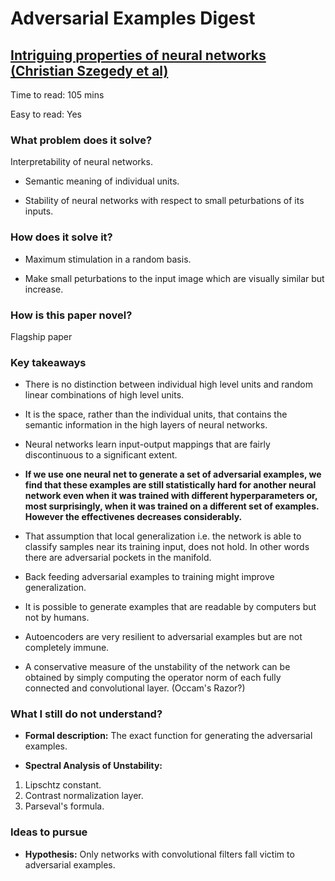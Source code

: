 # Adversarial Examples Digest

## [Intriguing properties of neural networks (Christian Szegedy et al)](https://arxiv.org/abs/1312.6199)

Time to read: 105 mins

Easy to read: Yes

### What problem does it solve?

Interpretability of neural networks.

* Semantic meaning of individual units.

* Stability of neural networks with respect to small peturbations of its inputs.

### How does it solve it?

* Maximum stimulation in a random basis.

* Make small peturbations to the input image which are visually similar but increase. 

### How is this paper novel?

Flagship paper

### Key takeaways

* There is no distinction between individual high level units and random linear combinations of high level units.

* It is the space, rather than the individual units, that contains the semantic information in the high layers of neural networks.

* Neural networks learn input-output mappings that are fairly discontinuous to a significant extent. 

* **If we use one neural net to generate a set of adversarial examples, we find that these examples are still statistically hard for another neural network even when it was trained with different hyperparameters or, most surprisingly, when it was trained on a different set of examples. However the effectivenes decreases considerably.**

* That assumption that local generalization i.e. the network is able to classify samples near its training input, does not hold. In other words there are adversarial pockets in the manifold.

* Back feeding adversarial examples to training might improve generalization.

* It is possible to generate examples that are readable by computers but not by humans.

* Autoencoders are very resilient to adversarial examples but are not completely immune. 

* A conservative measure of the unstability of the network can be obtained by simply computing the operator norm of each fully connected and convolutional layer. (Occam's Razor?)

### What I still do not understand?

* **Formal description:** The exact function for generating the adversarial examples.

* **Spectral Analysis of Unstability:** 
1. Lipschtz constant.
2. Contrast normalization layer.
3. Parseval's formula.

### Ideas to pursue

* **Hypothesis:** Only networks with convolutional filters fall victim to adversarial examples.
